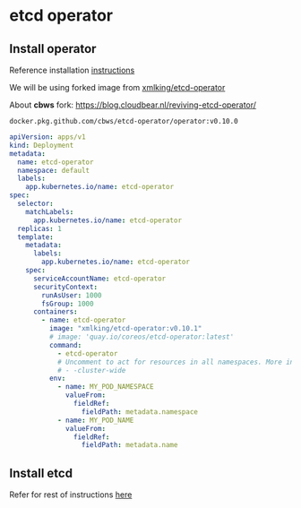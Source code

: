 # etcd operator

## Install operator

Reference installation [instructions](https://github.com/coreos/etcd-operator/blob/master/doc/user/install_guide.md)

We will be using forked image from [xmlking/etcd-operator](https://github.com/xmlking/etcd-operator)

About __cbws__ fork: <https://blog.cloudbear.nl/reviving-etcd-operator/>

`docker.pkg.github.com/cbws/etcd-operator/operator:v0.10.0`

```yaml
apiVersion: apps/v1
kind: Deployment
metadata:
  name: etcd-operator
  namespace: default
  labels:
    app.kubernetes.io/name: etcd-operator
spec:
  selector:
    matchLabels:
      app.kubernetes.io/name: etcd-operator
  replicas: 1
  template:
    metadata:
      labels:
        app.kubernetes.io/name: etcd-operator
    spec:
      serviceAccountName: etcd-operator
      securityContext:
        runAsUser: 1000
        fsGroup: 1000
      containers:
        - name: etcd-operator
          image: "xmlking/etcd-operator:v0.10.1"
          # image: 'quay.io/coreos/etcd-operator:latest'
          command:
            - etcd-operator
            # Uncomment to act for resources in all namespaces. More information in doc/user/clusterwide.md
            # - -cluster-wide
          env:
            - name: MY_POD_NAMESPACE
              valueFrom:
                fieldRef:
                  fieldPath: metadata.namespace
            - name: MY_POD_NAME
              valueFrom:
                fieldRef:
                  fieldPath: metadata.name
```

## Install etcd

Refer for rest of instructions [here](../../deploy/bases/etcd/README.md)
